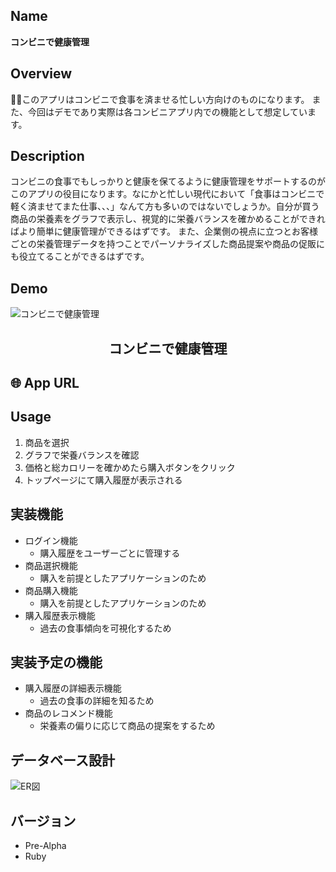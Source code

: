 ## Name
**コンビニで健康管理**

## Overview
このアプリはコンビニで食事を済ませる忙しい方向けのものになります。
また、今回はデモであり実際は各コンビニアプリ内での機能として想定しています。

## Description
コンビニの食事でもしっかりと健康を保てるように健康管理をサポートするのがこのアプリの役目になります。なにかと忙しい現代において「食事はコンビニで軽く済ませてまた仕事、、、」なんて方も多いのではないでしょうか。自分が買う商品の栄養素をグラフで表示し、視覚的に栄養バランスを確かめることができればより簡単に健康管理ができるはずです。
また、企業側の視点に立つとお客様ごとの栄養管理データを持つことでパーソナライズした商品提案や商品の促販にも役立てることができるはずです。

## Demo
![コンビニで健康管理](https://user-images.githubusercontent.com/44572513/95405215-2d7bfa00-0952-11eb-9ee0-b9572d9f5508.gif)

<h2 align="center">コンビニで健康管理</h2>

## 🌐 App URL
 
## Usage
1. 商品を選択
2. グラフで栄養バランスを確認
3. 価格と総カロリーを確かめたら購入ボタンをクリック
4. トップページにて購入履歴が表示される

## 実装機能
- ログイン機能
  - 購入履歴をユーザーごとに管理する
- 商品選択機能
  - 購入を前提としたアプリケーションのため
- 商品購入機能
  - 購入を前提としたアプリケーションのため
- 購入履歴表示機能
  - 過去の食事傾向を可視化するため

## 実装予定の機能
- 購入履歴の詳細表示機能
  - 過去の食事の詳細を知るため
- 商品のレコメンド機能
  - 栄養素の偏りに応じて商品の提案をするため

## データベース設計
![ER図](https://user-images.githubusercontent.com/44572513/95406003-4d142200-0954-11eb-8563-7daaed0e08a9.png)

## バージョン
- Pre-Alpha
- Ruby


